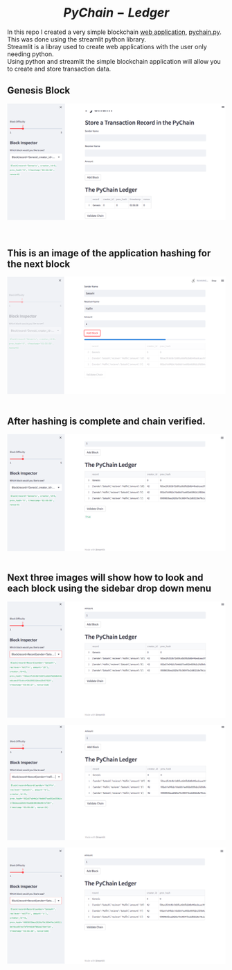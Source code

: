 # $$PyChain-Ledger$$

In this repo I created a very simple blockchain [web application](https://olegreg762-pychain-ledger-pychain-7xvm6y.streamlit.app/), [pychain.py](/pychain.py).  This was done using the streamlit python library. <br>
Streamlit is a libray used to create web applications with the user only needing python.<br>
Using python and streamlit the simple blockchain application will allow you to create and store transaction data.<br>


## Genesis Block<br>
![alt](./images/genesis.png)

 <br>
 
 ## This is an image of the application hashing for the next block<br>

 ![alt](./images/running_block_3.png)<br>
<br>

 ## After hashing is complete and chain verified.

![alt](./images/block_3_complete.png)<br>
<br>

## Next three images will show how to look and each block using the sidebar drop down menu<br>

![alt](./images/sidebar_block_1.png)<br>

![alt](./images/sidebar_block_2.png)<br>

![alt](./images/sidebar_block_3.png)<br>